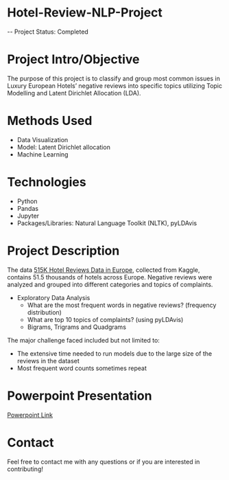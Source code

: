 # Hotel-Review-NLP-Project

-- Project Status: Completed

# Project Intro/Objective
The purpose of this project is to classify and group most common issues in Luxury European Hotels’ negative reviews into specific topics utilizing Topic Modelling and Latent Dirichlet Allocation (LDA).

# Methods Used
* Data Visualization 
* Model: Latent Dirichlet allocation
* Machine Learning

# Technologies
* Python
* Pandas
* Jupyter
* Packages/Libraries: Natural Language Toolkit (NLTK), pyLDAvis

# Project Description
The data [515K Hotel Reviews Data in Europe](https://www.kaggle.com/jiashenliu/515k-hotel-reviews-data-in-europe), collected from Kaggle, contains 51.5 thousands of hotels across Europe. Negative reviews were analyzed and grouped into different categories and topics of complaints.

* Exploratory Data Analysis
  * What are the most frequent words in negative reviews? (frequency distribution)
  * What are top 10 topics of complaints? (using pyLDAvis)
  * Bigrams, Trigrams and Quadgrams

The major challenge faced included but not limited to:
* The extensive time needed to run models due to the large size of the reviews in the dataset
* Most frequent word counts sometimes repeat

# Powerpoint Presentation
[Powerpoint Link](https://docs.google.com/presentation/d/1Iak_j-nEEOkmIPocChHIGzL94Dr-h0wbEy9mmy0c67M/edit?usp=sharing)

# Contact
Feel free to contact me with any questions or if you are interested in contributing!
